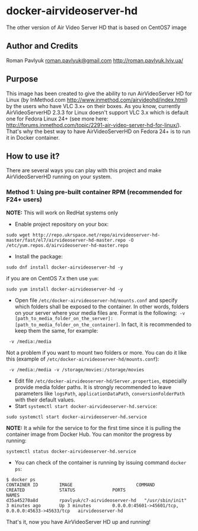 # docker-airvideoserver-hd
The other version of Air Video Server HD that is based on CentOS7 image

## Author and Credits
Roman Pavlyuk <roman.pavlyuk@gmail.com>
http://roman.pavlyuk.lviv.ua/

## Purpose
This image has been created to give the ability to run AirVideoServer HD for Linux (by InMethod.com http://www.inmethod.com/airvideohd/index.html) by the users who have VLC 3.x+ on their boxes. As you know, currently AirVideoServerHD 2.3.3 for Linux doesn't support VLC 3.x which is default one for Fedora Linux 24+ (see more here: http://forums.inmethod.com/topic/2291-air-video-server-hd-for-linux/). That's why the best way to have AirVideoServerHD on Fedora 24+ is to run it in Docker container.

## How to use it?
There are several ways you can play with this project and make AirVideoServerHD running on your system.

### Method 1: Using pre-built container RPM (recommended for F24+ users)
**NOTE:** This will work on RedHat systems only
* Enable project repository on your box:
```
sudo wget http://repo.ukrspace.net/repo/airvideoserver-hd-master/fast/el7/airvideoserver-hd-master.repo -O /etc/yum.repos.d/airvideoserver-hd-master.repo
```
* Install the package:
```
sudo dnf install docker-airvideoserver-hd -y
```
if you are on CentOS 7.x then use ```yum```:
```
sudo yum install docker-airvideoserver-hd -y
```
* Open file ```/etc/docker-airvideoserver-hd/mounts.conf``` and specify which folders shall be exposed to the container. In other words, folders on your server where your media files are. Format is the following:``` -v [path_to_media_folder_on_the_server]:[path_to_media_folder_on_the_container]```. In fact, it is recommended to keep them the same, for example:
```
 -v /media:/media
```
Not a problem if you want to mount two folders or more. You can do it like this (example of ```/etc/docker-airvideoserver-hd/mounts.conf```):
```
 -v /media:/media -v /storage/movies:/storage/movies
```
* Edit file ```/etc/docker-airvideoserver-hd/Server.properties```, especially provide media folder paths. It is strongly recommended to leave parameters like ```logsPath```, ```applicationDataPath```, ```conversionFolderPath``` with their default values.
* Start ```systemctl start docker-airvideoserver-hd.service```:
```
sudo systemctl start docker-airvideoserver-hd.service
```
**NOTE:** It a while for the service to for the first time since it is pulling the container image from Docker Hub. You can monitor the progress by running:
```
systemctl status docker-airvideoserver-hd.service
```
* You can check of the container is running by issuing command ```docker ps```:
```
$ docker ps
CONTAINER ID        IMAGE                        COMMAND             CREATED             STATUS              PORTS                                                NAMES
d35a45270a8d        rpavlyuk/c7-airvideoserver-hd   "/usr/sbin/init"    3 minutes ago       Up 3 minutes        0.0.0.0:45601->45601/tcp, 0.0.0.0:45633->45633/tcp   airvideoserver-hd
```
That's it, now you have AirVideoServer HD up and running!
